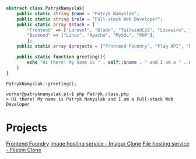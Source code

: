 ```PHP

abstract class PatrykNamyslak{
    public static string $name = "Patryk Namyslak";
    public static string $role = "Full-stack Web Developer";
    public static array $stack = [
        "Frontend" => ["Laravel", "Blade", "TailwindCSS", "Livewire", "Vite", "HTML", "CSS", "HTMX"],
        "Backend" => ["Linux", "Apache", "MySQL", "PHP"],
        ];
    public static array $projects = ["Frontend Foundry", "Flag API", "Url Shortener", "File hosting Service", "Image sharing Service"];

    public static function greeting(){
        echo "Hi there! My name is " . self::$name . " and I am a " . self::$role;
    }
}

PatrykNamyslak::greeting();
```

```
worker@patryknamyslak.pl~$ php Patryk.class.php
> Hi there! My name is Patryk Namyslak and I am a Full-stack Web Developer
```
# Projects
<a href="https://frontendfoundry.dev">Frontend Foundry</a>
<a href="https://patgur.space">Image hosting service - Imagur Clone</a>
<a href="https://patb.in">File hosting service - Filebin Clone</a>


